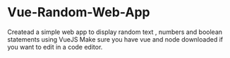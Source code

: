 # Vue-Random-Web-App
Createad a simple web app to display random text , numbers and boolean statements using VueJS
Make sure you have vue and node downloaded if you want to edit in a code editor. 
